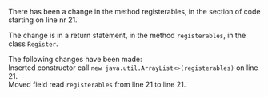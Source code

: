 There has been a change in the method registerables, in the section of code starting on line nr 21.
  
The change is in a return statement, in the method ```registerables```, in the class ```Register```.
  
The following changes have been made:  
Inserted constructor call ```new java.util.ArrayList<>(registerables)``` on line 21.  
Moved field read ```registerables``` from line 21 to line 21.  

